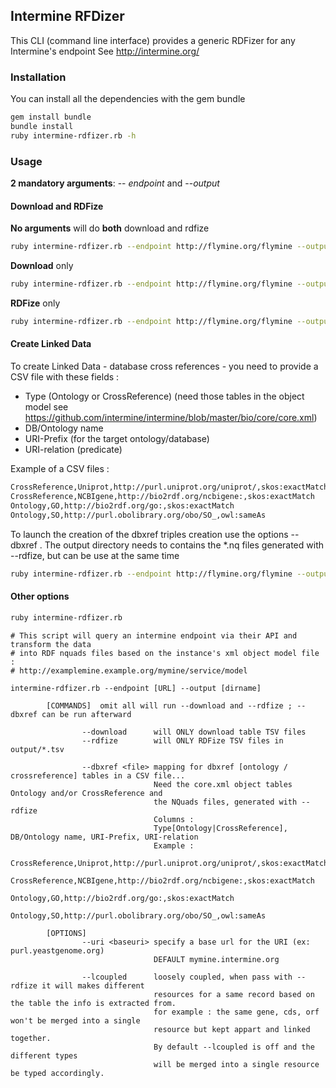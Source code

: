 ## Intermine RFDizer

This CLI (command line interface) provides a generic RDFizer for any Intermine's endpoint
See http://intermine.org/


### Installation

You can install all the dependencies with the gem bundle

```bash
gem install bundle
bundle install
ruby intermine-rdfizer.rb -h
```

### Usage

**2 mandatory arguments**: -- *endpoint* and --*output*

#### Download and RDFize

**No arguments** will do **both** download and rdfize
```bash
ruby intermine-rdfizer.rb --endpoint http://flymine.org/flymine --output flymine-data
```

**Download** only
```bash
ruby intermine-rdfizer.rb --endpoint http://flymine.org/flymine --output flymine-data --download
```

**RDFize** only
```bash
ruby intermine-rdfizer.rb --endpoint http://flymine.org/flymine --output flymine-data --rdfize
```

#### Create Linked Data

To create Linked Data - database cross references - you need to provide a CSV file with these fields :

* Type (Ontology or CrossReference) (need those tables in the object model see https://github.com/intermine/intermine/blob/master/bio/core/core.xml)
* DB/Ontology name
* URI-Prefix (for the target ontology/database)
* URI-relation (predicate)

Example of a CSV files :
```bash
CrossReference,Uniprot,http://purl.uniprot.org/uniprot/,skos:exactMatch
CrossReference,NCBIgene,http://bio2rdf.org/ncbigene:,skos:exactMatch
Ontology,GO,http://bio2rdf.org/go:,skos:exactMatch
Ontology,SO,http://purl.obolibrary.org/obo/SO_,owl:sameAs
```

To launch the creation of the dbxref triples creation use the options --dbxref <csv file>.
The output directory needs to contains the *.nq files generated with --rdfize, but can be use at the same time

```bash
ruby intermine-rdfizer.rb --endpoint http://flymine.org/flymine --output flymine-data --rdfize --dbxref mapping.csv
```



#### Other options

```bash
ruby intermine-rdfizer.rb
```

```
# This script will query an intermine endpoint via their API and transform the data
# into RDF nquads files based on the instance's xml object model file :
# http://examplemine.example.org/mymine/service/model

intermine-rdfizer.rb --endpoint [URL] --output [dirname]

        [COMMANDS]  omit all will run --download and --rdfize ; --dbxref can be run afterward

                --download      will ONLY download table TSV files
                --rdfize        will ONLY RDFize TSV files in output/*.tsv

                --dbxref <file> mapping for dbxref [ontology / crossreference] tables in a CSV file...
                                Need the core.xml object tables Ontology and/or CrossReference and
                                the NQuads files, generated with --rdfize
                                Columns :
                                Type[Ontology|CrossReference], DB/Ontology name, URI-Prefix, URI-relation
                                Example :
                                CrossReference,Uniprot,http://purl.uniprot.org/uniprot/,skos:exactMatch
                                CrossReference,NCBIgene,http://bio2rdf.org/ncbigene:,skos:exactMatch
                                Ontology,GO,http://bio2rdf.org/go:,skos:exactMatch
                                Ontology,SO,http://purl.obolibrary.org/obo/SO_,owl:sameAs

        [OPTIONS]
                --uri <baseuri> specify a base url for the URI (ex: purl.yeastgenome.org)
                                DEFAULT mymine.intermine.org

                --lcoupled      loosely coupled, when pass with --rdfize it will makes different
                                resources for a same record based on the table the info is extracted from.
                                for example : the same gene, cds, orf won't be merged into a single
                                resource but kept appart and linked together.
                                By default --lcoupled is off and the different types
                                will be merged into a single resource be typed accordingly.

```
